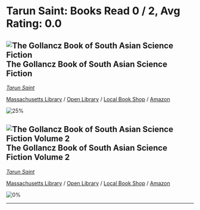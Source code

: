 # Tarun Saint:  Books Read 0 / 2, Avg Rating: 0.0 

## ![The Gollancz Book of South Asian Science Fiction](https://covers.openlibrary.org/b/isbn/978-9388322058-M.jpg) The Gollancz Book of South Asian Science Fiction
*[Tarun Saint](../authors/TarunSaint)*

[Massachusetts Library](https://library.minlib.net/search/i=9789388322058) / [Open Library](https://openlibrary.org/isbn/9789388322058) / [Local Book Shop](https://bookshop.org/book/9789388322058) / [Amazon](https://smile.amazon.com/dp/9388322053)

![25%](https://progress-bar.dev/25) 



## ![The Gollancz Book of South Asian Science Fiction Volume 2](https://covers.openlibrary.org/b/isbn/9789391028626-M.jpg) The Gollancz Book of South Asian Science Fiction Volume 2
*[Tarun Saint](../authors/TarunSaint)*

[Massachusetts Library](https://library.minlib.net/search/i=9789391028626) / [Open Library](https://openlibrary.org/isbn/9789391028626) / [Local Book Shop](https://bookshop.org/book/9789391028626) / [Amazon](https://smile.amazon.com/dp/9391028624)

![0%](https://progress-bar.dev/0) 



---

